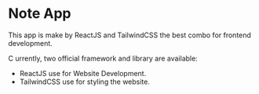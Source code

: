 # Note App

This  app is make by ReactJS and TailwindCSS the best combo for frontend development.

C urrently, two official framework and  library are available:

- ReactJS use for Website Development.
- TailwindCSS use for styling the website.
